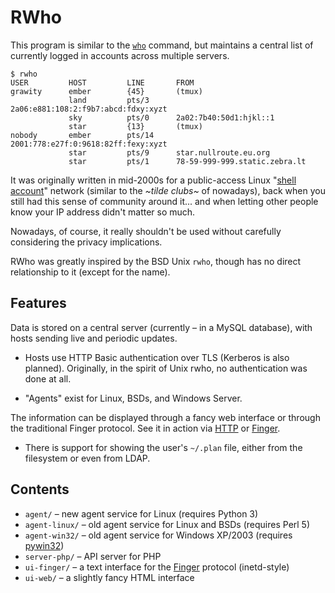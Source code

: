 # RWho

This program is similar to the [`who`][who] command, but maintains a central
list of currently logged in accounts across multiple servers.

```
$ rwho
USER         HOST         LINE       FROM
grawity      ember        {45}       (tmux)
             land         pts/3      2a06:e881:108:2:f9b7:abcd:fdxy:xyzt
             sky          pts/0      2a02:7b40:50d1:hjkl::1
             star         {13}       (tmux)
nobody       ember        pts/14     2001:778:e27f:0:9618:82ff:fexy:xyzt
             star         pts/9      star.nullroute.eu.org
             star         pts/1      78-59-999-999.static.zebra.lt
```

It was originally written in mid-2000s for a public-access Linux "[shell
account][]" network (similar to the _\~tilde clubs\~_ of nowadays), back when
you still had this sense of community around it... and when letting other
people know your IP address didn't matter so much.

Nowadays, of course, it really shouldn't be used without carefully considering
the privacy implications.

RWho was greatly inspired by the BSD Unix `rwho`, though has no direct
relationship to it (except for the name).

[who]: https://man.openbsd.org/who
[shell account]: https://en.wikipedia.org/wiki/Shell_account

## Features

Data is stored on a central server (currently &ndash; in a MySQL database),
with hosts sending live and periodic updates.

  * Hosts use HTTP Basic authentication over TLS (Kerberos is also planned).
    Originally, in the spirit of Unix rwho, no authentication was done at all.

  * "Agents" exist for Linux, BSDs, and Windows Server.

The information can be displayed through a fancy web interface or through the
traditional Finger protocol. See it in action via [HTTP][ex-http] or
[Finger][ex-finger].

  * There is support for showing the user's `~/.plan` file, either from the
    filesystem or even from LDAP.

[Finger]: https://en.wikipedia.org/wiki/Finger_protocol
[ex-http]: https://rwho.nullroute.eu.org/
[ex-finger]: https://nullroute.eu.org/finger/?q=%2Fw+grawity%40nullroute.eu.org

## Contents

  * `agent/` &ndash; new agent service for Linux (requires Python 3)
  * `agent-linux/` &ndash; old agent service for Linux and BSDs (requires Perl 5)
  * `agent-win32/` &ndash; old agent service for Windows XP/2003 (requires [pywin32][])
  * `server-php/` &ndash; API server for PHP
  * `ui-finger/` &ndash; a text interface for the [Finger][] protocol (inetd-style)
  * `ui-web/` &ndash; a slightly fancy HTML interface

[pywin32]: https://sourceforge.net/projects/pywin32/files/pywin32
